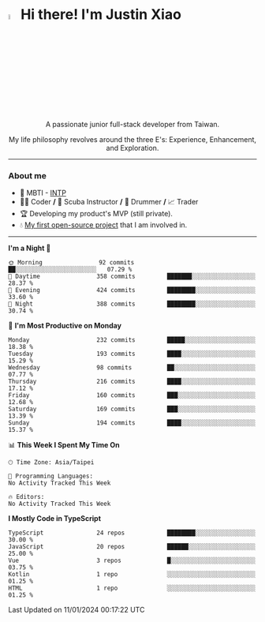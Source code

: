 # <img src="https://media.giphy.com/media/hvRJCLFzcasrR4ia7z/giphy.gif" width="5%">Hi there! I'm Justin Xiao
<p align="center">A passionate junior full-stack developer from Taiwan.  </p>
<p align="center">My life philosophy revolves around the three E's: Experience, Enhancement, and Exploration.</p>

---
### About me
- 👀 MBTI - [INTP](https://www.16personalities.com/intp-personality)
- 👨‍💻 Coder **/** 🤿 Scuba Instructor **/** 🥁 Drummer **/** 📈 Trader
- 🏆 Developing my product's MVP (still private).
- 💧 [My first open-source project](https://github.com/Game-as-a-Service/Game-Lobby-Web) that I am involved in.

---
<!--START_SECTION:waka-->
**I'm a Night 🦉** 

```text
🌞 Morning                92 commits          ██░░░░░░░░░░░░░░░░░░░░░░░   07.29 % 
🌆 Daytime                358 commits         ███████░░░░░░░░░░░░░░░░░░   28.37 % 
🌃 Evening                424 commits         ████████░░░░░░░░░░░░░░░░░   33.60 % 
🌙 Night                  388 commits         ████████░░░░░░░░░░░░░░░░░   30.74 % 
```
📅 **I'm Most Productive on Monday** 

```text
Monday                   232 commits         █████░░░░░░░░░░░░░░░░░░░░   18.38 % 
Tuesday                  193 commits         ████░░░░░░░░░░░░░░░░░░░░░   15.29 % 
Wednesday                98 commits          ██░░░░░░░░░░░░░░░░░░░░░░░   07.77 % 
Thursday                 216 commits         ████░░░░░░░░░░░░░░░░░░░░░   17.12 % 
Friday                   160 commits         ███░░░░░░░░░░░░░░░░░░░░░░   12.68 % 
Saturday                 169 commits         ███░░░░░░░░░░░░░░░░░░░░░░   13.39 % 
Sunday                   194 commits         ████░░░░░░░░░░░░░░░░░░░░░   15.37 % 
```


📊 **This Week I Spent My Time On** 

```text
🕑︎ Time Zone: Asia/Taipei

💬 Programming Languages: 
No Activity Tracked This Week

🔥 Editors: 
No Activity Tracked This Week
```

**I Mostly Code in TypeScript** 

```text
TypeScript               24 repos            ████████░░░░░░░░░░░░░░░░░   30.00 % 
JavaScript               20 repos            ██████░░░░░░░░░░░░░░░░░░░   25.00 % 
Vue                      3 repos             █░░░░░░░░░░░░░░░░░░░░░░░░   03.75 % 
Kotlin                   1 repo              ░░░░░░░░░░░░░░░░░░░░░░░░░   01.25 % 
HTML                     1 repo              ░░░░░░░░░░░░░░░░░░░░░░░░░   01.25 % 
```




 Last Updated on 11/01/2024 00:17:22 UTC
<!--END_SECTION:waka-->
